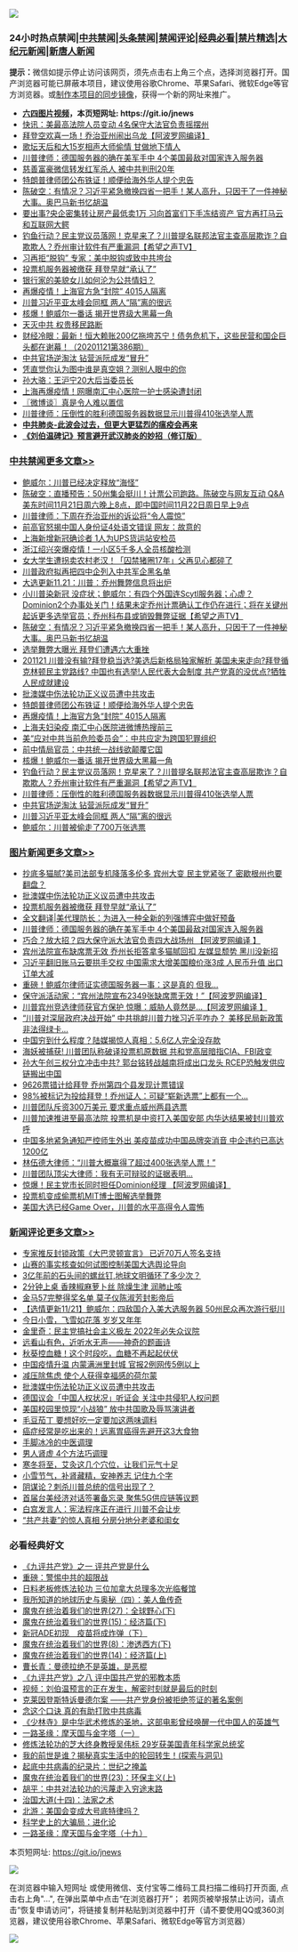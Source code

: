 ![](https://raw.githubusercontent.com/fqnews/bnews/master/64photo/fqnews-qr.jpg)

<div id="tt">
<h3>24小时热点禁闻|<a href="#%E4%B8%AD%E5%85%B1%E7%A6%81%E9%97%BB%E6%9B%B4%E5%A4%9A%E6%96%87%E7%AB%A0">中共禁闻</a>|<a href="#%E5%9B%BE%E7%89%87%E6%96%B0%E9%97%BB%E6%9B%B4%E5%A4%9A%E6%96%87%E7%AB%A0">头条禁闻</a>|<a href="#%E6%96%B0%E9%97%BB%E8%AF%84%E8%AE%BA%E6%9B%B4%E5%A4%9A%E6%96%87%E7%AB%A0">禁闻评论|<a href="#%E5%BF%85%E7%9C%8B%E7%BB%8F%E5%85%B8%E5%A5%BD%E6%96%87">经典必看|<a href="/video.md#%E7%A6%81%E7%89%87%E7%B2%BE%E9%80%89">禁片精选</a>|<a href="https://github.com/fqnews/djy/blob/master/gb/nf1351518.md#1">大纪元新闻</a>|<a href="https://github.com/fqnews/ntdtv/blob/master/gb/prog204.md#1">新唐人新闻</a></h3>
<div><b>提示：</b>微信如提示停止访问该网页，须先点击右上角三个点，选择浏览器打开。国产浏览器可能已屏蔽本项目，建议使用谷歌Chrome、苹果Safari、微软Edge等官方浏览器。或<a href="https://github.com/fqnews/bnews/blob/master/%E5%88%B6%E4%BD%9Cgit%E7%A6%81%E9%97%BB%E9%95%9C%E5%83%8F.md">制作本项目的同步镜像</a>，获得一个新的网址来推广。</div>
<ul>
<li><b><a href="http://d1.bdrive.tk/64.mp4" target="_blank">六四图片视频</a>，本页短网址: https://git.io/jnews</b></li>
<li><a href="/comments/20201121/1434482.md">快讯：美最高法院人员变动 4名保守大法官负责摇摆州</a></li>
<li><a href="/cnnews/20201121/1434677.md">拜登空欢喜一场！乔治亚州闹出乌龙【阿波罗网编译】</a></li>
<li><a href="/yule/20201121/1434748.md">歌坛天后和大15岁相声大师偷情 甘做地下情人</a></li>
<li><a href="/topimagenews/20201121/1434652.md">川普律师：德国服务器的确在美军手中 4个美国最敌对国家连入服务器</a></li>
<li><a href="/cbnews/20201121/1434559.md">慈善富豪微信转发红军杀人 被中共判刑20年</a></li>
<li><a href="/cbnews/20201121/1434744.md">特朗普律师团公布铁证！顺便给海外华人提个忠告</a></li>
<li><a href="/cbnews/20201121/1434803.md">陈破空：有情况？习近平紧急撤换四省一把手！某人高升，只因干了一件神秘大事。奥巴马新书忆胡温</a></li>
<li><a href="/finance/20201121/1434788.md">要出事?央企密集转让房产最低卖1万 习向首富们下手冻结资产 官方再打马云和互联网大鳄</a></li>
<li><a href="/cbnews/20201121/1434680.md">钓鱼行动？民主党议员落网！克星来了？川普提名联邦法官主查高层欺诈？自欺欺人？乔州审计软件有严重漏洞【希望之声TV】</a></li>
<li><a href="/cbnews/20201121/1434458.md">习再拒“脱钩” 专家：美中脱钩或致中共垮台</a></li>
<li><a href="/topimagenews/20201121/1434715.md">投票机服务器被缴获 拜登早就“承认了”</a></li>
<li><a href="/lifebaike/20201121/1434764.md">银行家的美貌女儿如何沦为公共情妇？</a></li>
<li><a href="/cbnews/20201121/1434760.md">再爆疫情！上海官方急“封院” 4015人隔离</a></li>
<li><a href="/cbnews/20201121/1434668.md">川普习近平亚太峰会同框 两人“隔”离的很远</a></li>
<li><a href="/cbnews/20201121/1434706.md">核爆！鲍威尔一番话 揭开世界级大黑幕一角</a></li>
<li><a href="/bannedvideo/20201121/1434455.md">天灭中共  权贵移民路断</a></li>
<li><a href="/bannedvideo/20201121/1434718.md">财经冷眼：最新！恒大赖账200亿拖垮苏宁！债务危机下，这些民营和国企巨头都在谢幕！（20201121第386期）</a></li>
<li><a href="/cbnews/20201121/1434673.md">中共官场逆淘汰 钻营派阮成发“冒升”</a></li>
<li><a href="/funmedia/20201121/1434656.md">凭直觉你认为图中谁是真空姐？测别人眼中的你</a></li>
<li><a href="/ssgc/20201121/1434776.md">孙大骆：王沪宁20大后当委员长</a></li>
<li><a href="/cnnews/20201121/1434450.md">上海再爆疫情！网曝南汇中心医院一护士感染遭封闭</a></li>
<li><a href="/ssgc/20201121/1434517.md">〖微博谈〗真是令人难以置信</a></li>
<li><a href="/cbnews/20201121/1434674.md">川普律师：压倒性的胜利德国服务器数据显示川普得410张选举人票</a></li>
<li><b><a href="/comments/20200211/1275071.md" target="_blank">中共肺炎-此波会过去，但更大更猛烈的瘟疫会再来</a></b></li>
<li><b><a href="/comments/20200207/1272816.md" target="_blank">《刘伯温碑记》预言避开武汉肺炎的妙招（修订版）</a></b></li>
</ul>
</div>

<div class="catlist">
<h3><a href="/cbnews/" target="_blank">中共禁闻</a><span><a href="/cbnews/" target="_blank" rel="nofollow">更多文章>></a></span></h3>
<ul>
<li><a href="/cbnews/20201122/1434924.md" target="_blank">鲍威尔：川普已经决定释放“海怪”</a></li>
<li><a href="/cbnews/20201122/1434920.md" target="_blank">陈破空：直播预告：50州集会挺川！计票公司跑路。陈破空与网友互动 Q&amp;A 美东时间11月21日周六晚上8点，即中国时间11月22日周日早上9点</a></li>
<li><a href="/cbnews/20201122/1434916.md" target="_blank">川普律师：下周在乔治亚州的诉讼将“令人震惊”</a></li>
<li><a href="/cbnews/20201122/1434910.md" target="_blank">前高官怒揭中国人身份证4处语文错误 网友：故意的</a></li>
<li><a href="/cbnews/20201122/1434906.md" target="_blank">上海新增新冠确诊者 1人为UPS货运站安检员</a></li>
<li><a href="/cbnews/20201122/1434905.md" target="_blank">浙江绍兴突爆疫情！一小区5千多人全员核酸检测</a></li>
<li><a href="/cbnews/20201122/1434885.md" target="_blank">女大学生遭拐卖农村老汉！「囚禁猪圈17年」父再见心都碎了</a></li>
<li><a href="/cbnews/20201122/1434872.md" target="_blank">川普政府拟再把四中企列入中共军企黑名单</a></li>
<li><a href="/cbnews/20201122/1434871.md" target="_blank">大选更新11.21：川普：乔州舞弊信息将出炉</a></li>
<li><a href="/cbnews/20201121/1434805.md" target="_blank">小川普染新冠 没症状；鲍威尔：有四个外国连Scytl服务器；心虚？Dominion2个办事处关门！结果未定乔州计票确认工作仍在进行；将在关键州起诉更多选举官员；乔州科布县或销毁舞弊证据【希望之声TV】</a></li>
<li><a href="/cbnews/20201121/1434803.md" target="_blank">陈破空：有情况？习近平紧急撤换四省一把手！某人高升，只因干了一件神秘大事。奥巴马新书忆胡温</a></li>
<li><a href="/cbnews/20201121/1434786.md" target="_blank">选举舞弊大曝光 拜登们遭遇六大重挫</a></li>
<li><a href="/cbnews/20201121/1434791.md" target="_blank">201121 川普没有输?拜登稳当选?美选后新格局独家解析 美国未来走向?拜登循克林顿民主党路线? 中国也有选举!人民代表大会制度 共产党真的没优点?牺牲人民成就建设</a></li>
<li><a href="/comments/20201121/1434789.md" target="_blank">批澳媒中伤法轮功正义议员遭中共攻击</a></li>
<li><a href="/cbnews/20201121/1434744.md" target="_blank">特朗普律师团公布铁证！顺便给海外华人提个忠告</a></li>
<li><a href="/cbnews/20201121/1434760.md" target="_blank">再爆疫情！上海官方急“封院” 4015人隔离</a></li>
<li><a href="/cbnews/20201121/1434759.md" target="_blank">上海夫妇染疫 南汇中心医院进微博热搜前三</a></li>
<li><a href="/cbnews/20201121/1434747.md" target="_blank">美“应对中共当前危险委员会”：中共应定为跨国犯罪组织</a></li>
<li><a href="/cbnews/20201121/1434717.md" target="_blank">前中情局官员：中共统一战线欲颠覆它国</a></li>
<li><a href="/cbnews/20201121/1434706.md" target="_blank">核爆！鲍威尔一番话 揭开世界级大黑幕一角</a></li>
<li><a href="/cbnews/20201121/1434680.md" target="_blank">钓鱼行动？民主党议员落网！克星来了？川普提名联邦法官主查高层欺诈？自欺欺人？乔州审计软件有严重漏洞【希望之声TV】</a></li>
<li><a href="/cbnews/20201121/1434674.md" target="_blank">川普律师：压倒性的胜利德国服务器数据显示川普得410张选举人票</a></li>
<li><a href="/cbnews/20201121/1434673.md" target="_blank">中共官场逆淘汰 钻营派阮成发“冒升”</a></li>
<li><a href="/cbnews/20201121/1434668.md" target="_blank">川普习近平亚太峰会同框 两人“隔”离的很远</a></li>
<li><a href="/cbnews/20201121/1434667.md" target="_blank">鲍威尔：川普被偷走了700万张选票</a></li>

</ul>
</div>
<div class="catlist">
<h3><a href="/topimagenews/" target="_blank">图片新闻</a><span><a href="/topimagenews/" target="_blank" rel="nofollow">更多文章>></a></span></h3>
<ul>
<li><a href="/topimagenews/20201122/1434900.md" target="_blank">抄底多猫腻?美司法部专机降落多伦多 宾州大变 民主党紧张了 密歇根州也要翻盘？</a></li>
<li><a href="/comments/20201121/1434789.md" target="_blank">批澳媒中伤法轮功正义议员遭中共攻击</a></li>
<li><a href="/topimagenews/20201121/1434715.md" target="_blank">投票机服务器被缴获 拜登早就“承认了”</a></li>
<li><a href="/topimagenews/20201121/1434709.md" target="_blank">全文翻译|美代理防长：为进入一种全新的列强博弈中做好预备</a></li>
<li><a href="/topimagenews/20201121/1434652.md" target="_blank">川普律师：德国服务器的确在美军手中 4个美国最敌对国家连入服务器</a></li>
<li><a href="/topimagenews/20201121/1434630.md" target="_blank">巧合？放大招？四大保守派大法官负责四大战场州 【阿波罗网编译 】</a></li>
<li><a href="/topimagenews/20201121/1434367.md" target="_blank">宾州法院宣布缺席票无效 乔州长拒答拿多猫腻回扣 左媒显颓势 黑川没新招</a></li>
<li><a href="/topimagenews/20201120/1434185.md" target="_blank">习近平翻旧账马云要拱手交权 中国需求大增美国粮价涨3成 人民币升值 出口订单大减</a></li>
<li><a href="/topimagenews/20201120/1434024.md" target="_blank">重磅！鲍威尔律师证实德国服务器一事：这是真的 但我…</a></li>
<li><a href="/topimagenews/20201120/1433984.md" target="_blank">保守派活动家：“宾州法院宣布2349张缺席票无效！”【阿波罗网编译】</a></li>
<li><a href="/topimagenews/20201120/1433938.md" target="_blank">川普宾州竞选律师获官方保护 惊曝：威胁人竟然是&#8230;【阿波罗网编译 】</a></li>
<li><a href="/topimagenews/20201120/1433793.md" target="_blank">“川普对深层政府决战开始” 中共挑衅川普力挫习近平咋办？ 美移民局新政策非法得绿卡&#8230;</a></li>
<li><a href="/topimagenews/20201120/1433756.md" target="_blank">中国穷到什么程度？陆媒揭惊人真相：5.6亿人完全没存款</a></li>
<li><a href="/topimagenews/20201120/1433744.md" target="_blank">海妖被捕获! 川普团队称破译投票机原数据 共和党高层暗指CIA、FBI政变</a></li>
<li><a href="/topimagenews/20201119/1433575.md" target="_blank">孙大午创三权分立冲击中共? 郭台铭转战越南将成出口龙头 RCEP恐触发供应链搬出中国</a></li>
<li><a href="/topimagenews/20201119/1433403.md" target="_blank">9626票错计给拜登 乔州第四个县发现计票错误</a></li>
<li><a href="/topimagenews/20201119/1433381.md" target="_blank">98%被标记为投给拜登！乔州证人：可疑“崭新选票”上都有一个&#8230;</a></li>
<li><a href="/topimagenews/20201119/1433282.md" target="_blank">川普团队斥资300万美元 要求重点威州两县选票</a></li>
<li><a href="/topimagenews/20201119/1433221.md" target="_blank">川普加速推进至最高法院 投票机是中资打入美国安部 内华达结果被封川普欢呼</a></li>
<li><a href="/topimagenews/20201118/1433020.md" target="_blank">中国多地紧急通知严控师生外出 美疫苗成功中国品牌突消音 中企违约已高达1200亿</a></li>
<li><a href="/topimagenews/20201118/1432954.md" target="_blank">林伍德大律师：“川普大概赢得了超过400张选举人票！”</a></li>
<li><a href="/topimagenews/20201118/1432930.md" target="_blank">川普团队顶尖大律师：我有无可辩驳的证据表明&#8230;</a></li>
<li><a href="/topimagenews/20201118/1432863.md" target="_blank">惊爆！民主党市长同时担任Dominion经理 【阿波罗网编译】</a></li>
<li><a href="/topimagenews/20201118/1432797.md" target="_blank">投票机变成偷票机MIT博士图解选举舞弊</a></li>
<li><a href="/topimagenews/20201118/1432762.md" target="_blank">美国大选已经Game Over，川普的水平高得令人震怖</a></li>

</ul>
</div>
<div class="catlist">
<h3><a href="/comments/" target="_blank">新闻评论</a><span><a href="/comments/" target="_blank" rel="nofollow">更多文章>></a></span></h3>
<ul>
<li><a href="/comments/20201122/1434923.md" target="_blank">专家推反封锁政策《大巴灵顿宣言》 已近70万人签名支持</a></li>
<li><a href="/comments/20201122/1434901.md" target="_blank">山赛的事实核查如何试图控制美国大选舆论导向</a></li>
<li><a href="/comments/20201122/1434896.md" target="_blank">3亿年前的石头间的螺丝钉,地球文明循环了多少次？</a></li>
<li><a href="/comments/20201122/1434895.md" target="_blank">2分钟上桌 香辣椒麻萝卜丝 除燥生津 润肺止咳</a></li>
<li><a href="/comments/20201122/1434886.md" target="_blank">金马57完整得奖名单 莫子仪陈淑芳封影帝后</a></li>
<li><a href="/comments/20201122/1434870.md" target="_blank">【选情更新11/21】鲍威尔：四敌国介入美大选服务器 50州民众再次游行挺川</a></li>
<li><a href="/comments/20201122/1434869.md" target="_blank">今日小雪，飞雪如花落 岁岁又年年</a></li>
<li><a href="/comments/20201121/1434857.md" target="_blank">金里奇：民主党搞社会主义极左 2022年必失众议院</a></li>
<li><a href="/comments/20201121/1434848.md" target="_blank">远看山有色，近听水无声——神奇的题画诗</a></li>
<li><a href="/comments/20201121/1434829.md" target="_blank">秋葵控血糖！这个时段吃，血糖不再起起伏伏</a></li>
<li><a href="/comments/20201121/1434807.md" target="_blank">中国疫情升温 内蒙满洲里封城 官报2例网传5例以上</a></li>
<li><a href="/comments/20201121/1434804.md" target="_blank">减压除焦虑 使个人获得幸福感的荷尔蒙</a></li>
<li><a href="/comments/20201121/1434789.md" target="_blank">批澳媒中伤法轮功正义议员遭中共攻击</a></li>
<li><a href="/comments/20201121/1434768.md" target="_blank">德国议会「中国人权状况」听证会 关注中共侵犯人权问题</a></li>
<li><a href="/comments/20201121/1434743.md" target="_blank">美国校园里惊现“小战狼” 放中共国歌及辱骂演讲者</a></li>
<li><a href="/comments/20201121/1434742.md" target="_blank">毛豆茄丁 要想好吃一定要加这两味调料</a></li>
<li><a href="/comments/20201121/1434733.md" target="_blank">癌症经常是吃出来的！远离胃癌得先避开这3大食物</a></li>
<li><a href="/comments/20201121/1434732.md" target="_blank">手脚冰冷的中医调理</a></li>
<li><a href="/comments/20201121/1434731.md" target="_blank">男人肾虚 4个方法巧调理</a></li>
<li><a href="/comments/20201121/1434730.md" target="_blank">寒冬将至，艾灸这几个穴位，让我们元气十足</a></li>
<li><a href="/comments/20201121/1434729.md" target="_blank">小雪节气，补肾藏精，安神养志 记住九个字</a></li>
<li><a href="/comments/20201121/1434722.md" target="_blank">阴谋论？刺杀川普总统的信号出现了？</a></li>
<li><a href="/comments/20201121/1434714.md" target="_blank">首届台美经济对话签署备忘录 聚焦5G供应链等议题</a></li>
<li><a href="/comments/20201121/1434708.md" target="_blank">白宫发言人：宪法程序正在进行 川普不会让步</a></li>
<li><a href="/comments/20201121/1434700.md" target="_blank">“共产共妻”的惊人真相 分房分地分老婆和闺女</a></li>

</ul>
</div>

<div class="catlist">
<h3>必看经典好文</h3>
<ul>
<li><a href="/bookonline/20131116/201056.md" target="_blank">《九评共产党》之一 评共产党是什么</a></li>
<li><a href="/comments/20200717/1362287.md" target="_blank">重磅：警惕中共的超限战</a></li>
<li><a href="/comments/20200531/1337359.md" target="_blank">日料老板修炼法轮功 三位加拿大总理多次光临餐馆</a></li>
<li><a href="/tculture/xiulian/20170729/799172.md" target="_blank">我所知道的地球历史与奥秘（四）：美人鱼传奇</a></li>
<li><a href="/comments/20181224/1052333.md" target="_blank">魔鬼在统治着我们的世界(27)：全球野心(下)</a></li>
<li><a href="/topimagenews/20180610/955499.md" target="_blank">魔鬼在统治着我们的世界(15)：经济篇(下)</a></li>
<li><a href="/headline/20200908/1392940.md" target="_blank">新冠ADE初现　疫苗将成炸弹（下）</a></li>
<li><a href="/topimagenews/20180527/948714.md" target="_blank">魔鬼在统治着我们的世界(8)：渗透西方(下)</a></li>
<li><a href="/topimagenews/20180605/953415.md" target="_blank">魔鬼在统治着我们的世界(14)：经济篇(上)</a></li>
<li><a href="/comments/20180726/727420.md" target="_blank">曹长青：曼德拉绝不是英雄，是恶棍</a></li>
<li><a href="/bookonline/20131116/201047.md" target="_blank">《九评共产党》之八 评中国共产党的邪教本质</a></li>
<li><a href="/comments/20200628/1351782.md" target="_blank">视频：刘伯温预言的正在发生，解密时刻就是最后的时刻</a></li>
<li><a href="/comments/20201010/1411225.md" target="_blank">克莱因登斯特诉曼德尔案 ——共产党身份被拒绝签证的著名案例</a></li>
<li><a href="/comments/20200707/1357090.md" target="_blank">念这个口诀 真的有助打败中共病毒</a></li>
<li><a href="/comments/20201013/1412612.md" target="_blank">《少林寺》是中华武术修炼的圣地，这部电影曾经唤醒一代中国人的英雄气</a></li>
<li><a href="/tculture/20160806/568214.md" target="_blank">一路圣缘：摩天国与金字塔（一）</a></li>
<li><a href="/comments/20190517/1129285.md" target="_blank">修炼法轮功的芝大终身教授吴伟标 29岁获美国青年科学家总统奖</a></li>
<li><a href="/comments/20200715/1359453.md" target="_blank">我的前世是谁？揭秘真实生活中的轮回转生！(探索与洞见)</a></li>
<li><a href="/comments/20200702/1354076.md" target="_blank">起底中共病毒的纪录片：世纪之掩盖</a></li>
<li><a href="/ssgc/20180904/993719.md" target="_blank">魔鬼在统治着我们的世界(23)：环保主义(上)</a></li>
<li><a href="/cbnews/20200720/1363328.md" target="_blank">胡平：中共对法轮功的污蔑走入穷途末路</a></li>
<li><a href="/cbnews/20180320/916962.md" target="_blank">治国大道(十四)：法家之术</a></li>
<li><a href="/comments/20200712/1359488.md" target="_blank">北游：美国会变成大号底特律吗？</a></li>
<li><a href="/comments/20200605/783246.md" target="_blank">科学史上的大骗局：进化论</a></li>
<li><a href="/topimagenews/20180327/919935.md" target="_blank">一路圣缘：摩天国与金字塔（十九）</a></li>

</ul>
</div>

本页短网址: https://git.io/jnews

![](https://raw.githubusercontent.com/fqnews/bnews/master/64photo/fqnews-qr.jpg)

在浏览器中输入短网址 或使用微信、支付宝等二维码工具扫描二维码打开页面, 点击右上角"...", 在弹出菜单中点击“在浏览器打开”； 若网页被举报禁止访问，请点击“恢复申请访问”，将链接复制并粘贴到浏览器中打开（请不要使用QQ或360浏览器，建议使用谷歌Chrome、苹果Safari、微软Edge等官方浏览器）

![](https://raw.githubusercontent.com/fqnews/bnews/master/64photo/wx.jpg)
